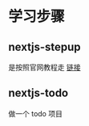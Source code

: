 # 学习步骤

## nextjs-stepup 
是按照官网教程走 [链接](https://nextjs.org/learn?utm_source=next-site&utm_medium=navbar&utm_campaign=learn)

## nextjs-todo
做一个 todo 项目